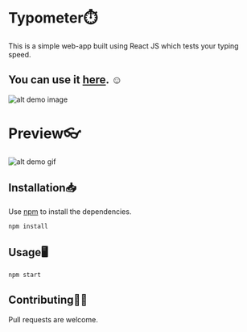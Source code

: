# Typometer⏱️

This is a simple web-app built using React JS which tests your typing speed.
## You can use it [here](https://anurag-pratik.github.io/typometer/). :relaxed:

![alt demo image](https://i.ibb.co/TrbjmfP/typometer.jpg)

# Preview👓

![alt demo gif](https://media1.giphy.com/media/vULc46IiDMnf2TlOJL/giphy.gif)



## Installation📥

Use [npm](https://www.npmjs.com/) to install the dependencies.

```bash
npm install
```

## Usage🖥️

```bash
npm start
```

## Contributing🤝🏻
Pull requests are welcome.
